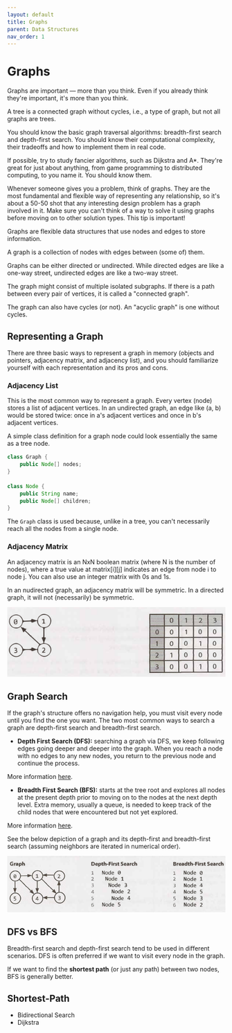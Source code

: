 ```yaml
---
layout: default
title: Graphs
parent: Data Structures
nav_order: 1
---
```


# Graphs

Graphs are important — more than you think. Even if you already think they're important, it's more than you think.

A tree is a connected graph without cycles, i.e., a type of graph, but not all graphs are trees.

You should know the basic graph traversal algorithms: breadth-first search and depth-first search. You should know their computational complexity, their tradeoffs and how to implement them in real code.

If possible, try to study fancier algorithms, such as Dijkstra and A*. They're great for just about anything, from game programming to distributed computing, to you name it. You should know them.

Whenever someone gives you a problem, think of graphs. They are the most fundamental
and flexible way of representing any relationship, so it's about a 50-50 shot that any
interesting design problem has a graph involved in it. Make sure you can't think of a
way to solve it using graphs before moving on to other solution types. This tip is
important!

Graphs are flexible data structures that use nodes and edges to store information.

A graph is a collection of nodes with edges between (some of) them.

Graphs can be either directed or undirected. While directed edges are like a one-way street, undirected edges are like a two-way street.

The graph might consist of multiple isolated subgraphs. If there is a path between every pair of vertices, it is called a "connected graph".

The graph can also have cycles (or not). An "acyclic graph" is one without cycles.

## Representing a Graph

There are three basic ways to represent a graph in memory (objects and pointers, adjacency matrix, and adjacency list), and you should familiarize yourself with each representation and its pros and cons.

### Adjacency List

This is the most common way to represent a graph. Every vertex (node) stores a list of adjacent vertices. In an undirected graph, an edge like (a, b) would be stored twice: once in a's adjacent vertices and once in b's adjacent vertices.

A simple class definition for a graph node could look essentially the same as a tree node.

```java
class Graph {
    public Node[] nodes;
}

class Node {
    public String name;
    public Node[] children;
}
```

The `Graph` class is used because, unlike in a tree, you can't necessarily reach all the nodes from a single node.

### Adjacency Matrix

An adjacency matrix is an NxN boolean matrix (where N is the number of nodes), where a true value at matrix[i][j] indicates an edge from node i to node j. You can also use an integer matrix with 0s and 1s.

In an nudirected graph, an adjacency matrix will be symmetric. In a directed graph, it will not (necessarily) be symmetric.

![graph_matrix](../../assets/img/graph_matrix.png)

## Graph Search

If the graph's structure offers no navigation help, you must visit every node until you find the one you want. The two most common ways to search a graph are depth-first search and breadth-first search.

* **Depth First Search (DFS):** searching a graph via DFS, we keep following edges going deeper and deeper into the graph. When you reach a node with no edges to any new nodes, you return to the previous node and continue the process.

More information [here](https://roemvaar.github.io/computer_science_notes/docs/algorithms/dfs.html).

* **Breadth First Search (BFS):** starts at the tree root and explores all nodes at the present depth prior to moving on to the nodes at the next depth level. Extra memory, usually a queue, is needed to keep track of the child nodes that were encountered but not yet explored.

More information [here](https://roemvaar.github.io/computer_science_notes/docs/algorithms/bfs.html).

See the below depiction of a graph and its depth-first and breadth-first search (assuming neighbors are iterated in numerical order).

![dfs_vs_bfs](../../assets/img/dfs_vs_bfs.png)

## DFS vs BFS

Breadth-first search and depth-first search tend to be used in different scenarios. DFS is often preferred if we want to visit every node in the graph.

If we want to find the **shortest path** (or just any path) between two nodes, BFS is generally better.

## Shortest-Path

* Bidirectional Search
* Dijkstra
